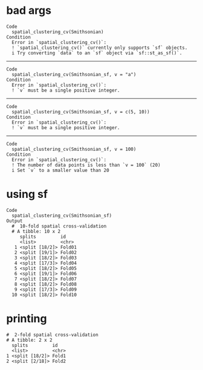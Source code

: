 # bad args

    Code
      spatial_clustering_cv(Smithsonian)
    Condition
      Error in `spatial_clustering_cv()`:
      ! `spatial_clustering_cv()` currently only supports `sf` objects.
      i Try converting `data` to an `sf` object via `sf::st_as_sf()`.

---

    Code
      spatial_clustering_cv(Smithsonian_sf, v = "a")
    Condition
      Error in `spatial_clustering_cv()`:
      ! `v` must be a single positive integer.

---

    Code
      spatial_clustering_cv(Smithsonian_sf, v = c(5, 10))
    Condition
      Error in `spatial_clustering_cv()`:
      ! `v` must be a single positive integer.

---

    Code
      spatial_clustering_cv(Smithsonian_sf, v = 100)
    Condition
      Error in `spatial_clustering_cv()`:
      ! The number of data points is less than `v = 100` (20)
      i Set `v` to a smaller value than 20

# using sf

    Code
      spatial_clustering_cv(Smithsonian_sf)
    Output
      #  10-fold spatial cross-validation 
      # A tibble: 10 x 2
         splits         id    
         <list>         <chr> 
       1 <split [18/2]> Fold01
       2 <split [19/1]> Fold02
       3 <split [18/2]> Fold03
       4 <split [17/3]> Fold04
       5 <split [18/2]> Fold05
       6 <split [19/1]> Fold06
       7 <split [18/2]> Fold07
       8 <split [18/2]> Fold08
       9 <split [17/3]> Fold09
      10 <split [18/2]> Fold10

# printing

    #  2-fold spatial cross-validation 
    # A tibble: 2 x 2
      splits         id   
      <list>         <chr>
    1 <split [18/2]> Fold1
    2 <split [2/18]> Fold2

